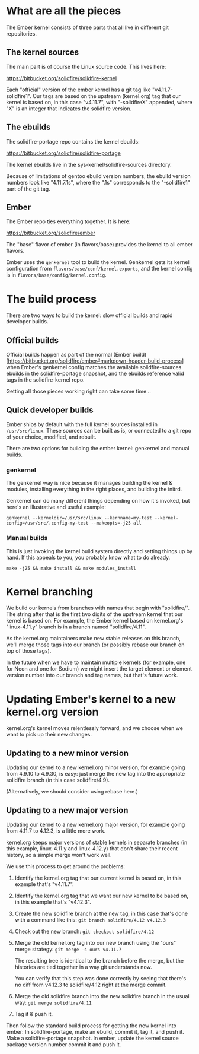 # What are all the pieces

The Ember kernel consists of three parts that all live in different
git repositories.


## The kernel sources

The main part is of course the Linux source code.  This lives here:

https://bitbucket.org/solidfire/solidfire-kernel

Each "official" version of the ember kernel has a git tag like
"v4.11.7-solidfire1".  Our tags are based on the upstream (kernel.org) tag
that our kernel is based on, in this case "v4.11.7", with "-solidfireX"
appended, where "X" is an integer that indicates the solidfire version.


## The ebuilds

The solidfire-portage repo contains the kernel ebuilds:

https://bitbucket.org/solidfire/solidfire-portage

The kernel ebuilds live in the sys-kernel/solidfire-sources directory.

Because of limitations of gentoo ebuild version numbers, the ebuild
version numbers look like "4.11.7.1s", where the ".1s" corresponds to the
"-solidfire1" part of the git tag.


## Ember

The Ember repo ties everything together.  It is here:

https://bitbucket.org/solidfire/ember

The "base" flavor of ember (in flavors/base) provides the kernel to all
ember flavors.

Ember uses the `genkernel` tool to build the kernel.  Genkernel gets
its kernel configuration from `flavors/base/conf/kernel.exports`, and
the kernel config is in `flavors/base/config/kernel.config`.


# The build process

There are two ways to build the kernel: slow official builds and rapid
developer builds.


## Official builds

Official builds happen as part of the normal (Ember
build)[https://bitbucket.org/solidfire/ember#markdown-header-build-process]
when Ember's genkernel config matches the available solidfire-sources
ebuilds in the solidfire-portage snapshot, and the ebuilds reference
valid tags in the solidfire-kernel repo.

Getting all those pieces working right can take some time...


## Quick developer builds

Ember ships by default with the full kernel sources installed in
`/usr/src/linux`.  These sources can be built as is, or connected to a
git repo of your choice, modified, and rebuilt.

There are two options for building the ember kernel: genkernel and
manual builds.


### genkernel

The genkernel way is nice because it manages building the kernel &
modules, installing everything in the right places, and building the
initrd.

Genkernel can do many different things depending on how it's invoked,
but here's an illustrative and useful example:

`genkernel --kerneldir=/usr/src/linux --kernname=my-test --kernel-config=/usr/src/.config-my-test --makeopts=-j25 all`


### Manual builds

This is just invoking the kernel build system directly and setting things
up by hand.  If this appeals to you, you probably know what to do already.

`make -j25 && make install && make modules_install`


# Kernel branching

We build our kernels from branches with names that begin with
"solidfire/".  The string after that is the first two digits of the
upstream kernel that our kernel is based on.  For example, the Ember
kernel based on kernel.org's "linux-4.11.y" branch is in a branch named
"solidfire/4.11".

As the kernel.org maintainers make new stable releases on this branch,
we'll merge those tags into our branch (or possibly rebase our branch
on top of those tags).

In the future when we have to maintain multiple kernels (for example, one
for Neon and one for Sodium) we might insert the target element or element
version number into our branch and tag names, but that's future work.


# Updating Ember's kernel to a new kernel.org version

kernel.org's kernel moves relentlessly forward, and we choose when we
want to pick up their new changes.


## Updating to a new minor version

Updating our kernel to a new kernel.org minor version, for example
going from 4.9.10 to 4.9.30, is easy: just merge the new tag into the
appropriate solidfire branch (in this case solidfire/4.9).

(Alternatively, we should consider using rebase here.)


## Updating to a new major version

Updating our kernel to a new kernel.org major version, for example going
from 4.11.7 to 4.12.3, is a little more work.

kernel.org keeps major versions of stable kernels in separate branches
(in this example, linux-4.11.y and linux-4.12.y) that don't share their
recent history, so a simple merge won't work well.

We use this process to get around the problems:

1. Identify the kernel.org tag that our current kernel is based on,
   in this example that's "v4.11.7".

2. Identify the kernel.org tag that we want our new kernel to be based
   on, in this example that's "v4.12.3".

3. Create the new solidfire branch at the new tag, in this case that's
   done with a command like this: `git branch solidfire/4.12 v4.12.3`

4. Check out the new branch: `git checkout solidfire/4.12`

5. Merge the old kernel.org tag into our new branch using the "ours"
   merge strategy: `git merge -s ours v4.11.7`

   The resulting tree is identical to the branch before the merge,
   but the histories are tied together in a way git understands now.

   You can verify that this step was done correctly by seeing that there's
   no diff from v4.12.3 to solidfire/4.12 right at the merge commit.

6. Merge the old solidfire branch into the new solidfire branch in the
   usual way: `git merge solidfire/4.11`

7. Tag it & push it.

Then follow the standard build process for getting the new kernel
into ember: In solidfire-portage, make an ebuild, commit it, tag it,
and push it.  Make a solidfire-portage snapshot.  In ember, update the
kernel source package version number commit it and push it.

